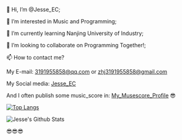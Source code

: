 👋 Hi, I’m @Jesse_EC;

👀 I’m interested in Music and Programming;

🌱 I’m currently learning Nanjing University of Industry;

💞️ I’m looking to collaborate on Programming Together!;

📫 How to contact me?

My E-mail:           3191955858@qq.com or zhj3191955858@gmail.com   


My Social media:     [Jesse_EC](https://space.bilibili.com/474319456)


And I often publish some music_score in:      [My_Musescore_Profile](https://musescore.com/user/57234246)   😎


[![Top Langs](https://github-readme-stats.vercel.app/api/top-langs/?username=JesseZ332623)](https://github.com/anuraghazra/github-readme-stats)

![Jesse's Github Stats](https://github-readme-stats.vercel.app/api?username=JesseZ332623&show_icons=true&theme=radical)



😎😎😎
